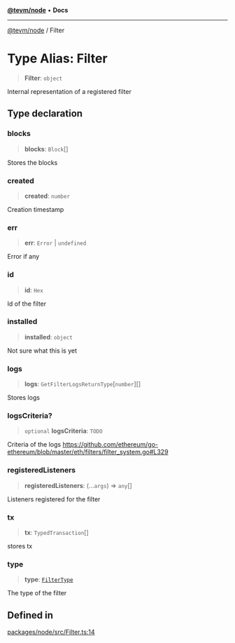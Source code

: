 [**@tevm/node**](../README.md) • **Docs**

***

[@tevm/node](../globals.md) / Filter

# Type Alias: Filter

> **Filter**: `object`

Internal representation of a registered filter

## Type declaration

### blocks

> **blocks**: `Block`[]

Stores the blocks

### created

> **created**: `number`

Creation timestamp

### err

> **err**: `Error` \| `undefined`

Error if any

### id

> **id**: `Hex`

Id of the filter

### installed

> **installed**: `object`

Not sure what this is yet

### logs

> **logs**: `GetFilterLogsReturnType`\[`number`\][]

Stores logs

### logsCriteria?

> `optional` **logsCriteria**: `TODO`

Criteria of the logs
https://github.com/ethereum/go-ethereum/blob/master/eth/filters/filter_system.go#L329

### registeredListeners

> **registeredListeners**: (...`args`) => `any`[]

Listeners registered for the filter

### tx

> **tx**: `TypedTransaction`[]

stores tx

### type

> **type**: [`FilterType`](FilterType.md)

The type of the filter

## Defined in

[packages/node/src/Filter.ts:14](https://github.com/qbzzt/tevm-monorepo/blob/main/packages/node/src/Filter.ts#L14)
